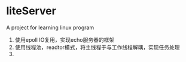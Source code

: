 # liteServer
A project for learning linux program

1. 使用epoll IO复用，实现echo服务器的框架
2. 使用线程池，readtor模式，将主线程于与工作线程解耦，实现任务处理
3. 

